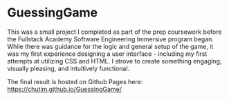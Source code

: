 # GuessingGame

This was a small project I completed as part of the prep coursework before the Fullstack Academy Software Engineering Immersive program began. While there was guidance for the logic and general setup of the game, it was my first experience designing a user interface - including my first attempts at utilizing CSS and HTML. I strove to create something engaging, visually pleasing, and intuitively functional.

The final result is hosted on Github Pages here: https://chutim.github.io/GuessingGame/

